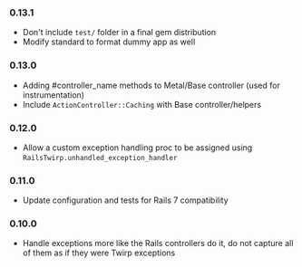 ### 0.13.1
* Don't include `test/` folder in a final gem distribution
* Modify standard to format dummy app as well

### 0.13.0
* Adding #controller_name methods to Metal/Base controller (used for instrumentation)
* Include `ActionController::Caching` with Base controller/helpers


### 0.12.0

* Allow a custom exception handling proc to be assigned using `RailsTwirp.unhandled_exception_handler`

### 0.11.0

* Update configuration and tests for Rails 7 compatibility

### 0.10.0

* Handle exceptions more like the Rails controllers do it, do not capture all of them as if they were Twirp exceptions
